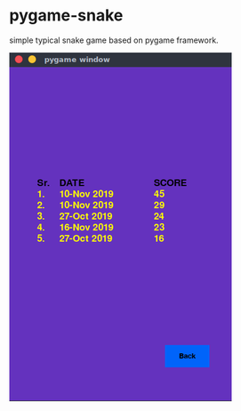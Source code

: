 # pygame-snake
simple typical snake game based on pygame framework.



![GitHub Logo](/images/score.png)